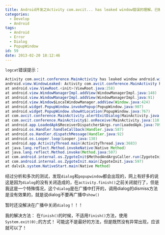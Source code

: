 ```yaml
---
title: Android开发之Activity com.avcit... has leaked window错误的理解，已解决！
categories:
  - Develop
  - Android
tags:
  - Android
  - Error
  - Dialog
  - PopupWindow
id: 59
date: 2013-02-20 18:12:46
---
```


`logcat`错误提示：
```Java
Activity com.avcit.conference.MainActivity has leaked window android.widget.PopupWindow$PopupViewContainer@406dfc10 that was originally added here  
android.view.WindowLeaked: Activity com.avcit.conference.MainActivity has leaked window android.widget.PopupWindow$PopupViewContainer@406dfc10 that was originally added here  
at android.view.ViewRoot.<init>(ViewRoot.java:258)  
at android.view.WindowManagerImpl.addView(WindowManagerImpl.java:148)  
at android.view.WindowManagerImpl.addView(WindowManagerImpl.java:91)  
at android.view.Window$LocalWindowManager.addView(Window.java:424)  
at android.widget.PopupWindow.invokePopup(PopupWindow.java:907)  
at android.widget.PopupWindow.showAtLocation(PopupWindow.java:767)  
at com.avcit.conference.MainActivity.alertExitDialog(MainActivity.java:352)  
at com.avcit.conference.MainActivity$1.onReceive(MainActivity.java:110)  
at android.app.LoadedApk$ReceiverDispatcher$Args.run(LoadedApk.java:709)  
at android.os.Handler.handleCallback(Handler.java:587)  
at android.os.Handler.dispatchMessage(Handler.java:92)  
at android.os.Looper.loop(Looper.java:130)  
at android.app.ActivityThread.main(ActivityThread.java:3683)  
at java.lang.reflect.Method.invokeNative(Native Method)  
at java.lang.reflect.Method.invoke(Method.java:507)  
at com.android.internal.os.ZygoteInit$MethodAndArgsCaller.run(ZygoteInit.java:839)  
at com.android.internal.os.ZygoteInit.main(ZygoteInit.java:597)  
at dalvik.system.NativeStart.main(Native Method)
```
经过分析和多次的测试，发现`dialog`和`popupwindow`都会出现的，网上有好多的说这是因为`dialog`的没有关闭造成的，在`activity.finish()`之前关闭就行了，但是我这是一个特殊情况，这个`dialog`是在广播中打开的，调用dialog的dismiss方法是没有效果的，就是说dialog不要再广播中`show()`

暂时还没解决在广播中关闭`dialog`！！！

我的解决方法：
在`finish()`的时候，不适用`finish()`方法，使用`System.exit(0);`的方式！
可能这不是最好的方法，但是既然没有异常出现，应该就可以了！